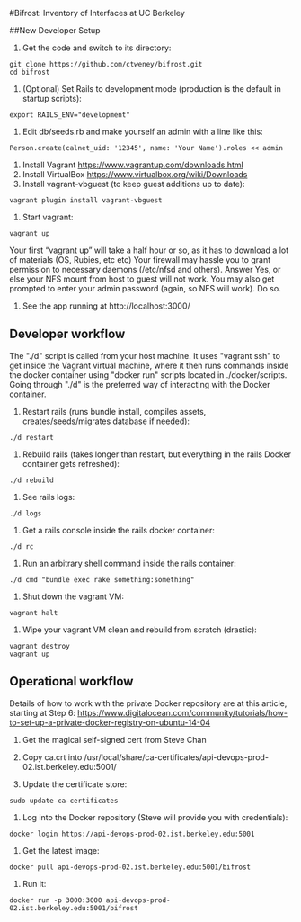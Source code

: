 #Bifrost: Inventory of Interfaces at UC Berkeley

##New Developer Setup

1. Get the code and switch to its directory:

  ```
  git clone https://github.com/ctweney/bifrost.git
  cd bifrost
  ```
1. (Optional) Set Rails to development mode (production is the default in startup scripts):

  ```
  export RAILS_ENV="development"
  ```
1. Edit db/seeds.rb and make yourself an admin with a line like this:

  ```
  Person.create(calnet_uid: '12345', name: 'Your Name').roles << admin
  ```
1. Install Vagrant https://www.vagrantup.com/downloads.html
1. Install VirtualBox  https://www.virtualbox.org/wiki/Downloads
1. Install vagrant-vbguest (to keep guest additions up to date):

  ```
  vagrant plugin install vagrant-vbguest
  ```
1. Start vagrant:

  ```
  vagrant up
  ```

  Your first “vagrant up” will take a half hour or so, as it has to download a lot of materials (OS, Rubies, etc etc)
  Your firewall may hassle you to grant permission to necessary daemons (/etc/nfsd and others). Answer Yes, or else your NFS mount from host to guest will not work.
  You may also get prompted to enter your admin password (again, so NFS will work). Do so.
1. See the app running at http://localhost:3000/

## Developer workflow

The "./d" script is called from your host machine. It uses "vagrant ssh" to get inside the Vagrant virtual machine,
where it then runs commands inside the docker container using "docker run" scripts located in ./docker/scripts. Going
through "./d" is the preferred way of interacting with the Docker container.

1. Restart rails (runs bundle install, compiles assets, creates/seeds/migrates database if needed):

  ```
  ./d restart
  ```
1. Rebuild rails (takes longer than restart, but everything in the rails Docker container gets refreshed):

  ```
  ./d rebuild
  ```
1. See rails logs:

  ```
  ./d logs
  ```
1. Get a rails console inside the rails docker container:

  ```
  ./d rc
  ```
1. Run an arbitrary shell command inside the rails container:

  ```
  ./d cmd "bundle exec rake something:something"
  ```
1. Shut down the vagrant VM:

  ```
  vagrant halt
  ```
1. Wipe your vagrant VM clean and rebuild from scratch (drastic):

  ```
  vagrant destroy
  vagrant up
  ```

## Operational workflow

Details of how to work with the private Docker repository are at this article, starting at Step 6: https://www.digitalocean.com/community/tutorials/how-to-set-up-a-private-docker-registry-on-ubuntu-14-04

1. Get the magical self-signed cert from Steve Chan

1. Copy ca.crt into /usr/local/share/ca-certificates/api-devops-prod-02.ist.berkeley.edu\:5001/

1. Update the certificate store:

  ```
  sudo update-ca-certificates
  ```
1. Log into the Docker repository (Steve will provide you with credentials):

  ```
  docker login https://api-devops-prod-02.ist.berkeley.edu:5001
  ```
1. Get the latest image:

  ```
  docker pull api-devops-prod-02.ist.berkeley.edu:5001/bifrost
  ```

1. Run it:

  ```
  docker run -p 3000:3000 api-devops-prod-02.ist.berkeley.edu:5001/bifrost
  ```
